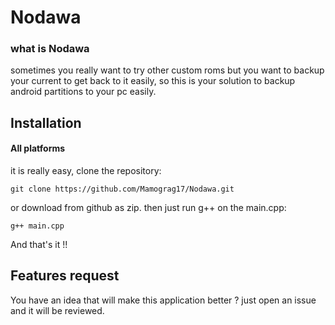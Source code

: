 # Nodawa
### what is Nodawa
sometimes you really want to try other custom roms but you want to backup your current to get back to it easily, so this is your solution to backup android partitions to your pc easily.
## Installation
#### All platforms
it is really easy, clone the repository:
```
git clone https://github.com/Mamograg17/Nodawa.git
```
or download from github as zip.
then just run g++ on the main.cpp:
```
g++ main.cpp
```
And that's it !! 

## Features request
You have an idea that will make this application better ? just open an issue and it will be reviewed.
